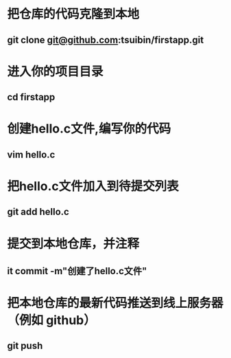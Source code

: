 

# 把仓库的代码克隆到本地
## git clone git@github.com:tsuibin/firstapp.git 

# 进入你的项目目录
## cd firstapp 

# 创建hello.c文件,编写你的代码
## vim hello.c 

# 把hello.c文件加入到待提交列表
## git add hello.c 

# 提交到本地仓库，并注释
## it commit -m"创建了hello.c文件" 

# 把本地仓库的最新代码推送到线上服务器（例如 github）
## git push 

